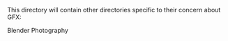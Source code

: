 This directory will contain other directories specific to their concern about GFX:

Blender
Photography
